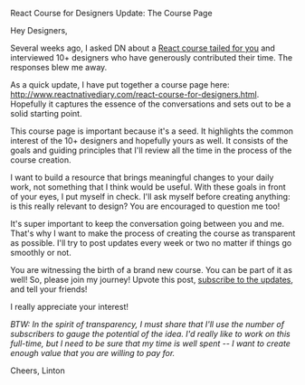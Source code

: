 React Course for Designers Update: The Course Page

Hey Designers,

Several weeks ago, I asked DN about a [React course tailed for you](https://www.designernews.co/stories/82837-react-native-course-for-designers-anyone) and interviewed 10+ designers who have generously contributed their time. The responses blew me away.

As a quick update, I have put together a course page here: http://www.reactnativediary.com/react-course-for-designers.html. Hopefully it captures the essence of the conversations and sets out to be a solid starting point.

This course page is important because it's a seed. It highlights the common interest of the 10+ designers and hopefully yours as well. It consists of the goals and guiding principles that I'll review all the time in the process of the course creation.

I want to build a resource that brings meaningful changes to your daily work, not something that I think would be useful. With these goals in front of your eyes, I put myself in check. I'll ask myself before creating anything: is this really relevant to design? You are encouraged to question me too!

It's super important to keep the conversation going between you and me. That's why I want to make the process of creating the course as transparent as possible. I'll try to post updates every week or two no matter if things go smoothly or not.

You are witnessing the birth of a brand new course. You can be part of it as well! So, please join my journey! Upvote this post, [subscribe to the updates](http://www.reactnativediary.com/react-course-for-designers.html), and tell your friends!

I really appreciate your interest!

*BTW: In the spirit of transparency, I must share that I'll use the number of subscribers to gauge the potential of the idea. I'd really like to work on this full-time, but I need to be sure that my time is well spent -- I want to create enough value that you are willing to pay for.*

Cheers,
Linton
